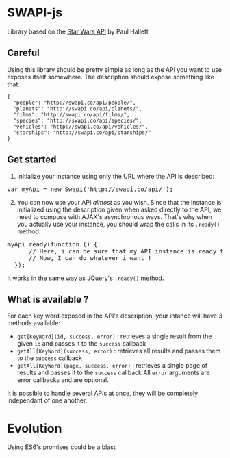 # SWAPI-js


Library based on the [Star Wars API](http://swapi.co/) by Paul Hallett

## Careful
Using this library should be pretty simple as long as the API you want to use exposes itself somewhere. The description should expose something like that:

```
{
  "people": "http://swapi.co/api/people/", 
  "planets": "http://swapi.co/api/planets/", 
  "films": "http://swapi.co/api/films/", 
  "species": "http://swapi.co/api/species/", 
  "vehicles": "http://swapi.co/api/vehicles/", 
  "starships": "http://swapi.co/api/starships/"
}
```

## Get started
1. Initialize your instance using only the URL where the API is described:
  <pre>var myApi = new Swapi('http://swapi.co/api/');</pre>
2. You can now use your API *almost* as you wish. Since that the instance is initialized using the description given when asked directly to the API, we need to compose with AJAX's asynchronous ways. That's why when you actually use your instance, you should wrap the calls in its `.ready()` method.
  <pre>myApi.ready(function () {
      // Here, i can be sure that my API instance is ready to be used
      // Now, I can do whatever i want !
  });</pre>
  It works in the same way as JQuery's `.ready()` method.

## What is available ?
For each key word exposed in the API's description, your intance will have 3 methods available:
  * `get[KeyWord](id, success, error)` : retrieves a single result from the given `id` and passes it to the `success` callback
  * `getAll[KeyWord](success, error)` : retrieves all results and passes them to the `success` callback
  * `getAll[KeyWord](page, success, error)` : retrieves a single page of results and passes it to the `success` callback
  All `error` arguments are error callbacks and are optional.

It is possible to handle several APIs at once, they will be completely independant of one another.


# Evolution
Using ES6's promises could be a blast
